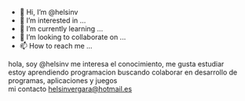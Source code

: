 - 👋 Hi, I’m @helsinv
- 👀 I’m interested in ...
- 🌱 I’m currently learning ...
- 💞️ I’m looking to collaborate on ...
- 📫 How to reach me ...

<!---
helsinv/helsinv is a ✨ special ✨ repository because its `README.md` (this file) appears on your GitHub profile.
You can click the Preview link to take a look at your changes.
--->
hola, soy @helsinv
me interesa el conocimiento, me gusta estudiar            
estoy aprendiendo  programacion
buscando colaborar en desarrollo de programas, aplicaciones y juegos   
mi contacto helsinvergara@hotmail.es
